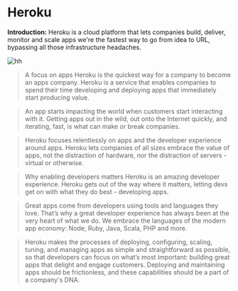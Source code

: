 # Heroku

**Introduction:**
Heroku is a cloud platform that lets companies build, deliver, monitor and scale apps we're the fastest way to go from idea to URL, bypassing all those infrastructure headaches.

![hh](https://www.computerhope.com/jargon/h/heroku.jpg)

>A focus on apps
Heroku is the quickest way for a company to become an apps company. Heroku is a service that enables companies to spend their time developing and deploying apps that immediately start producing value.

>An app starts impacting the world when customers start interacting with it. Getting apps out in the wild, out onto the Internet quickly, and iterating, fast, is what can make or break companies.

>Heroku focuses relentlessly on apps and the developer experience around apps. Heroku lets companies of all sizes embrace the value of apps, not the distraction of hardware, nor the distraction of servers - virtual or otherwise.

>Why enabling developers matters
Heroku is an amazing developer experience. Heroku gets out of the way where it matters, letting devs get on with what they do best - developing apps.

>Great apps come from developers using tools and languages they love. That’s why a great developer experience has always been at the very heart of what we do. We embrace the languages of the modern app economy: Node, Ruby, Java, Scala, PHP and more.

>Heroku makes the processes of deploying, configuring, scaling, tuning, and managing apps as simple and straightforward as possible, so that developers can focus on what’s most important: building great apps that delight and engage customers.
Deploying and maintaining apps should be frictionless, and these capabilities should be a part of a company's DNA.

